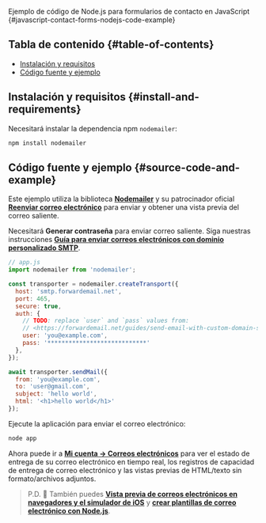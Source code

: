 Ejemplo de código de Node.js para formularios de contacto en JavaScript {#javascript-contact-forms-nodejs-code-example}

## Tabla de contenido {#table-of-contents}

* [Instalación y requisitos](#install-and-requirements)
* [Código fuente y ejemplo](#source-code-and-example)

## Instalación y requisitos {#install-and-requirements}

Necesitará instalar la dependencia npm `nodemailer`:

```sh
npm install nodemailer
```

## Código fuente y ejemplo {#source-code-and-example}

Este ejemplo utiliza la biblioteca **[Nodemailer](https://github.com/nodemailer/nodemailer)** y su patrocinador oficial **[Reenviar correo electrónico](https://forwardemail.net)** para enviar y obtener una vista previa del correo saliente.

Necesitará <strong class="text-success"><i class="fa fa-key"></i> Generar contraseña</strong> para enviar correo saliente. Siga nuestras instrucciones **[Guía para enviar correos electrónicos con dominio personalizado SMTP](/guides/send-email-with-custom-domain-smtp)**.

<!-- https://github.com/nodemailer/nodemailer-web/pull/22 -->

```js
// app.js
import nodemailer from 'nodemailer';

const transporter = nodemailer.createTransport({
  host: 'smtp.forwardemail.net',
  port: 465,
  secure: true,
  auth: {
    // TODO: replace `user` and `pass` values from:
    // <https://forwardemail.net/guides/send-email-with-custom-domain-smtp>
    user: 'you@example.com',
    pass: '****************************'
  },
});

await transporter.sendMail({
  from: 'you@example.com',
  to: 'user@gmail.com',
  subject: 'hello world',
  html: '<h1>hello world</h1>'
});
```

Ejecute la aplicación para enviar el correo electrónico:

```sh
node app
```

Ahora puede ir a **[Mi cuenta → Correos electrónicos](/my-account/emails)** para ver el estado de entrega de su correo electrónico en tiempo real, los registros de capacidad de entrega de correo electrónico y las vistas previas de HTML/texto sin formato/archivos adjuntos.

> P.D. :tada: También puedes **[Vista previa de correos electrónicos en navegadores y el simulador de iOS](/docs/test-preview-email-rendering-browsers-ios-simulator)** y **[crear plantillas de correo electrónico con Node.js](/docs/send-emails-with-node-js-javascript)**.